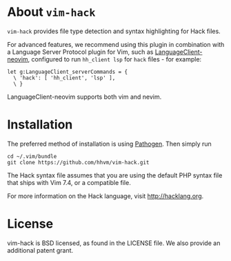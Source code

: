 About `vim-hack`
================

`vim-hack` provides file type detection and syntax highlighting for Hack files.

For advanced features, we recommend using this plugin in combination with a
Language Server Protocol plugin for Vim, such as
[LanguageClient-neovim], configured to run `hh_client lsp` for `hack` files - for example:

```
let g:LanguageClient_serverCommands = {
  \ 'hack': [ 'hh_client', 'lsp' ],
  \ }
```

LanguageClient-neovim supports both vim and nevim.

Installation
============

The preferred method of installation is using [Pathogen][pathogen].  Then
simply run

    cd ~/.vim/bundle
    git clone https://github.com/hhvm/vim-hack.git

The Hack syntax file assumes that you are using the default PHP syntax file
that ships with Vim 7.4, or a compatible file.

For more information on the Hack language, visit http://hacklang.org.

License
=======

vim-hack is BSD licensed, as found in the LICENSE file. We also provide an
additional patent grant.

[pathogen]: https://github.com/tpope/vim-pathogen
[LanguageClient-neovim]: https://github.com/autozimu/LanguageClient-neovim
